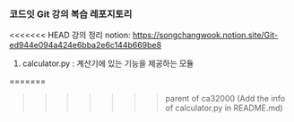 ### 코드잇 Git 강의 복습 레포지토리
<<<<<<< HEAD
강의 정리 notion: https://songchangwook.notion.site/Git-ed944e094a424e6bba2e6c144b669be8

1. calculator.py : 계산기에 있는 기능을 제공하는 모듈

=======
>>>>>>> parent of ca32000 (Add the info of calculator.py in README.md)
